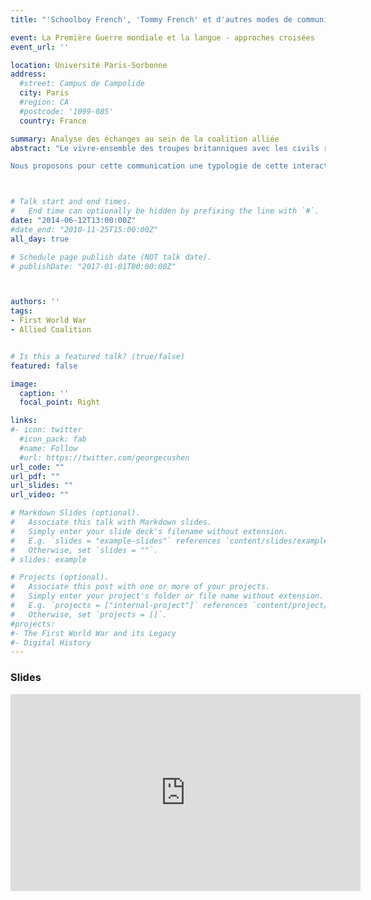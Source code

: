 ```yaml
---
title: "'Schoolboy French', 'Tommy French' et d'autres modes de communication  – L'armée britannique et les civils dans le nord de la France pendant la Première Guerre mondiale"

event: La Première Guerre mondiale et la langue - approches croisées
event_url: ''

location: Université Paris-Sorbonne
address:
  #street: Campus de Campolide
  city: Paris
  #region: CA
  #postcode: '1099-085'
  country: France

summary: Analyse des échanges au sein de la coalition alliée
abstract: "Le vivre-ensemble des troupes britanniques avec les civils restés en arrière des lignes sur le front de l'ouest a été étudié en ce qui concerne le fonctionnement de l'agriculture et même des pratiques sportives, mais aucune étude approfondie n'a été menée sur le fonctionnement linguistique de cette communauté de fortune. Il s'agit pourtant d'un sujet pourvu en sources nombreuses et variées : les très nombreuses compilations de lexiques du vocabulaire des soldats britanniques, les souvenirs d'officiers et soldats britanniques qui rendent compte de leur expérience, les traces de l'expérience des civils, surtout à travers les enquêtes postérieures à la guerre et enfin les souvenirs publiés ou non des interprètes militaires qui étaient particulièrement sensible à ces questions de langue.

Nous proposons pour cette communication une typologie de cette interaction, regardant de très près le type d'expressions utilisés et adoptées. Ce que les contemporains appelaient eux-même un « espèce de sabir » devrait bien sûr être considéré en utilisant les nombreux travaux sur les langues véhiculaires et intermédiaires dans différentes aires culturelles. Nous explorons plus particulièrement l'hypothèse d'un transfert d'expérience coloniale dans la gestion des langues face aux civils – l'armée britannique déjà habituée à intégrer des expressions venues de différentes langues indiennes a dû s'adapter à une autre réalité sur le front de l'ouest de la Première Guerre mondiale. Les continuités et les ruptures dans cette gestion militaire des langues nous renseigneront sur l'évolution des modes même de faire de la guerre à l'époque."



# Talk start and end times.
#   End time can optionally be hidden by prefixing the line with `#`.
date: "2014-06-12T13:00:00Z"
#date_end: "2010-11-25T15:00:00Z"
all_day: true

# Schedule page publish date (NOT talk date).
# publishDate: "2017-01-01T00:00:00Z"



authors: ''
tags: 
- First World War
- Allied Coalition


# Is this a featured talk? (true/false)
featured: false

image:
  caption: ''
  focal_point: Right

links:
#- icon: twitter
  #icon_pack: fab
  #name: Follow
  #url: https://twitter.com/georgecushen
url_code: ""
url_pdf: ""
url_slides: ""
url_video: ""

# Markdown Slides (optional).
#   Associate this talk with Markdown slides.
#   Simply enter your slide deck's filename without extension.
#   E.g. `slides = "example-slides"` references `content/slides/example-slides.md`.
#   Otherwise, set `slides = ""`.
# slides: example

# Projects (optional).
#   Associate this post with one or more of your projects.
#   Simply enter your project's folder or file name without extension.
#   E.g. `projects = ["internal-project"]` references `content/project/deep-learning/index.md`.
#   Otherwise, set `projects = []`.
#projects:
#- The First World War and its Legacy
#- Digital History
---
```


### Slides

<iframe src="https://prezi.com/embed/s1_wg5xtjir9/" id="iframe_container" frameborder="0" webkitallowfullscreen="" mozallowfullscreen="" allowfullscreen="" allow="autoplay; fullscreen" height="315" width="560"></iframe>
